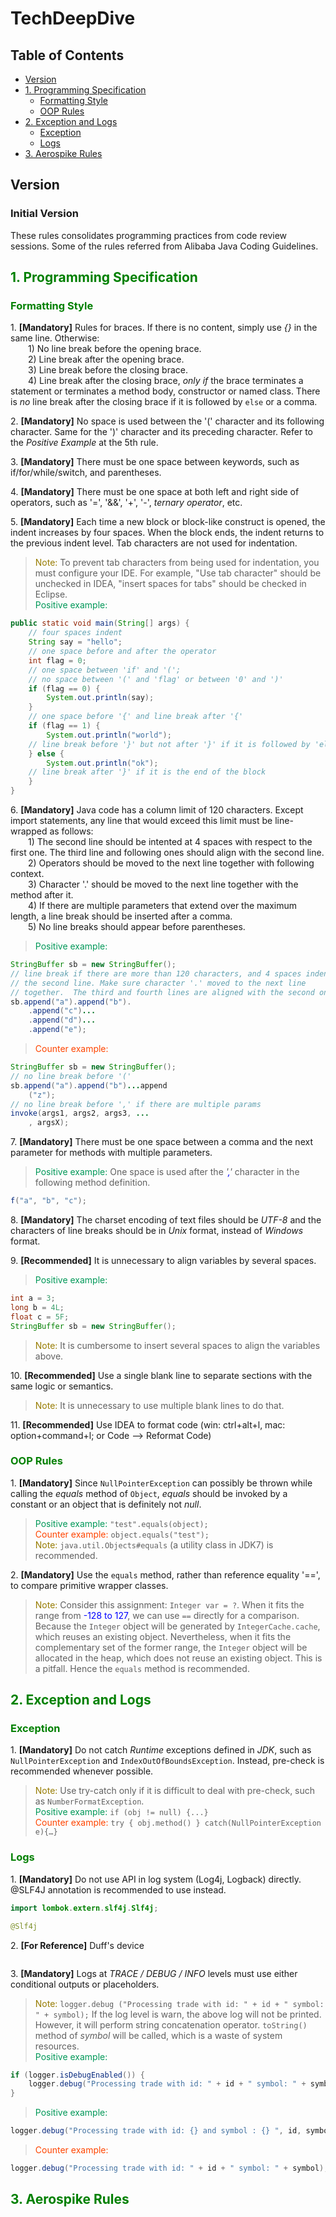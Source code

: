 # TechDeepDive
## Table of Contents

* [Version](#version)
* [1. Programming Specification](#1-programming-specification)
   * [Formatting Style](#formatting-style)
   * [OOP Rules](#oop-rules)
* [2. Exception and Logs](#2-exception-and-logs)
   * [Exception](#exception)
   * [Logs](#logs)
* [3. Aerospike Rules](#3-areospike-rules)

## Version

### Initial Version

These rules consolidates programming practices from code review sessions. Some of the rules referred from Alibaba Java Coding Guidelines. 

## <font color="green">1. Programming Specification</font>

### <font color="green">Formatting Style</font>
1\. **[Mandatory]** Rules for braces. If there is no content, simply use *{}* in the same line. Otherwise:    
&emsp;&emsp;1) No line break before the opening brace.   
&emsp;&emsp;2) Line break after the opening brace.     
&emsp;&emsp;3) Line break before the closing brace.   
&emsp;&emsp;4) Line break after the closing brace, *only if* the brace terminates a statement or terminates a method body, constructor or named class. There is *no*    line break after the closing brace if it is followed by `else` or a comma.

2\. **[Mandatory]** No space is used between the '(' character and its following character. Same for the ')' character and its preceding character. Refer to the *Positive Example* at the 5th rule.  

3\. **[Mandatory]** There must be one space between keywords, such as if/for/while/switch, and parentheses.

4\. **[Mandatory]** There must be one space at both left and right side of operators, such as '=', '&&', '+', '-', *ternary operator*, etc.

5\. **[Mandatory]** Each time a new block or block-like construct is opened, the indent increases by four spaces. When the block ends, the indent returns to the previous indent level. Tab characters are not used for indentation.   
> <font color="#977C00">Note: </font>To prevent tab characters from being used for indentation, you must configure your IDE. For example, "Use tab character" should be unchecked in IDEA, "insert spaces for tabs" should be checked in Eclipse.  
> <font color="#019858">Positive example: </font>     
```java 
public static void main(String[] args) {
    // four spaces indent
    String say = "hello";
    // one space before and after the operator
    int flag = 0;
    // one space between 'if' and '('; 
    // no space between '(' and 'flag' or between '0' and ')'
    if (flag == 0) {
        System.out.println(say);
    }
    // one space before '{' and line break after '{'
    if (flag == 1) {
        System.out.println("world");
    // line break before '}' but not after '}' if it is followed by 'else'
    } else {  
        System.out.println("ok");
    // line break after '}' if it is the end of the block
    }
}
```

6\. **[Mandatory]** Java code has a column limit of 120 characters. Except import statements, any line that would exceed this limit must be line-wrapped as follows:   
&emsp;&emsp;1) The second line should be intented at 4 spaces with respect to the first one. The third line and following ones should align with the second line.      
&emsp;&emsp;2) Operators should be moved to the next line together with following context.    
&emsp;&emsp;3) Character '.' should be moved to the next line together with the method after it.    
&emsp;&emsp;4) If there are multiple parameters that extend over the maximum length, a line break should be inserted after a comma.   
&emsp;&emsp;5) No line breaks should appear before parentheses.  
> <font color="#019858">Positive example: </font> 
```java
StringBuffer sb = new StringBuffer();
// line break if there are more than 120 characters, and 4 spaces indent at
// the second line. Make sure character '.' moved to the next line 
// together.  The third and fourth lines are aligned with the second one. 
sb.append("a").append("b").
    .append("c")...
    .append("d")...
    .append("e");
```
> <font color="#FF4500">Counter example: </font>
```java
StringBuffer sb = new StringBuffer();
// no line break before '('
sb.append("a").append("b")...append
    ("z");  
// no line break before ',' if there are multiple params
invoke(args1, args2, args3, ...
    , argsX);
```

7\. **[Mandatory]** There must be one space between a comma and the next parameter for methods with multiple parameters.   
> <font color="#019858">Positive example: </font>One space is used after the *'<font color="blue">,</font>'* character in the following method definition.
```java
f("a", "b", "c");
```

8\. **[Mandatory]** The charset encoding of text files should be *UTF-8* and the characters of line breaks should be in *Unix* format, instead of *Windows* format.

9\. **[Recommended]** It is unnecessary to align variables by several spaces.   
> <font color="#019858">Positive example: </font> 
```java
int a = 3;
long b = 4L;
float c = 5F;
StringBuffer sb = new StringBuffer();
```
> <font color="#977C00">Note: </font>It is cumbersome to insert several spaces to align the variables above.   

10\. **[Recommended]** Use a single blank line to separate sections with the same logic or semantics.
> <font color="#977C00">Note: </font>It is unnecessary to use multiple blank lines to do that.

11\. **[Recommended]** Use IDEA to format code (win: ctrl+alt+l, mac: option+command+l; or Code --> Reformat Code)

### <font color="green">OOP Rules</font>

1\. **[Mandatory]** Since `NullPointerException` can possibly be thrown while calling the *equals* method of `Object`, *equals* should be invoked by a constant or an object that is definitely not *null*.  
 > <font color="#019858">Positive example: </font> `"test".equals(object);`   
 > <font color="#FF4500">Counter example: </font> `object.equals("test");`    
 > <font color="#977C00">Note: </font>`java.util.Objects#equals` (a utility class in JDK7) is recommended. 

2\. **[Mandatory]** Use the `equals` method, rather than reference equality '==', to compare primitive wrapper classes.
 > <font color="#977C00">Note: </font>Consider this assignment: `Integer var = ?`. When it fits the range from <font color="blue">-128 to 127</font>, we can use `==` directly for a comparison. Because the `Integer` object will be generated by `IntegerCache.cache`, which reuses an existing object. Nevertheless, when it fits the complementary set of the former range, the `Integer` object will be allocated in the heap, which does not reuse an existing object. This is a pitfall. Hence the `equals` method is recommended.
 



## <font color="green">2. Exception and Logs</font>

### <font color="green">Exception</font>

1\. **[Mandatory]** Do not catch *Runtime* exceptions defined in *JDK*, such as `NullPointerException` and `IndexOutOfBoundsException`. Instead, pre-check is recommended whenever possible.  
> <font color="#977C00">Note: </font>Use try-catch only if it is difficult to deal with pre-check, such as `NumberFormatException`.  
> <font color="#019858">Positive example: </font>```if (obj != null) {...}```  
> <font color="#FF4500">Counter example: </font> ```try { obj.method() } catch(NullPointerException e){…}```


### <font color="green">Logs</font>
1\. **[Mandatory]** Do not use API in log system (Log4j, Logback) directly. @SLF4J annotation is recommended to use instead.
```java
import lombok.extern.slf4j.Slf4j;

@Slf4j
```


2\. **[For Reference]** Duff's device 
```java

```

3\. **[Mandatory]** Logs at *TRACE / DEBUG / INFO* levels must use either conditional outputs or placeholders.
> <font color="#977C00">Note: </font>`logger.debug ("Processing trade with id: " + id + " symbol: " + symbol);` If the log level is warn, the above log will not be printed. However, it will perform string concatenation operator. `toString()` method of *symbol* will be called, which is a waste of system resources.   
> <font color="#019858">Positive example: </font>
```java
if (logger.isDebugEnabled()) { 
    logger.debug("Processing trade with id: " + id + " symbol: " + symbol); 
}     
```  
> <font color="#019858">Positive example: </font>
```java
logger.debug("Processing trade with id: {} and symbol : {} ", id, symbol);
```

> <font color="#FF4500">Counter example: </font> 
```java
logger.debug("Processing trade with id: " + id + " symbol: " + symbol); 
```

## <font color="green">3. Aerospike Rules</font>
